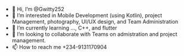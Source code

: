 - 👋 Hi, I’m @Gwitty252
- 👀 I’m interested in Mobile Development (using Kotlin), project Management, photography, UI/UX design, and Team Administration 
- 🌱 I’m currently learning ..., C++, and flutter 
- 💞️ I’m looking to collaborate with Teams on admistration and project management. 
- 📫 How to reach me +234-9131170904 

<!---
Gwitty252/Gwitty252 is a ✨ special ✨ repository because its `README.md` (this file) appears on your GitHub profile.
You can click the Preview link to take a look at your changes.
--->
